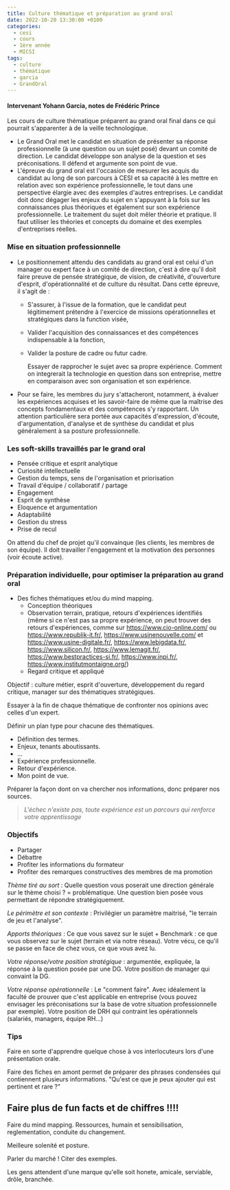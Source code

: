 ```yaml
---
title: Culture thématique et préparation au grand oral
date: 2022-10-20 13:30:00 +0100
categories:
  - cesi
  - cours
  - 1ère année
  - MICSI
tags:
  - culture
  - thématique
  - garcia
  - GrandOral
---
```


#### Intervenant Yohann Garcia, notes de Frédéric Prince

Les cours de culture thématique préparent au grand oral final dans ce qui pourrait s'apparenter à de la veille technologique.

- Le Grand Oral met le candidat en situation de présenter sa réponse professionnelle (à une question ou un sujet posé) devant un comité de direction. Le candidat développe son analyse de la question et ses préconisations. Il défend et argumente son point de vue.
- L'épreuve du grand oral est l'occasion de mesurer les acquis du candidat au long de son parcours à CESI et sa capacité à les mettre en relation avec son expérience professionnelle, le tout dans une perspective élargie avec des exemples d'autres entreprises. Le candidat doit donc dégager les enjeux du sujet en s'appuyant à la fois sur les connaissances plus théoriques et également sur son expérience professionnelle. Le traitement du sujet doit mêler théorie et pratique. Il faut utiliser les théories et concepts du domaine et des exemples d'entreprises réelles.

### Mise en situation professionnelle

- Le positionnement attendu des candidats au grand oral est celui d'un manager ou expert face à un comité de direction, c'est à dire qu'il doit faire preuve de pensée stratégique, de vision, de créativité, d'ouverture d'esprit, d'opérationnalité et de culture du résultat.
Dans cette épreuve, il s'agit de :
  - S'assurer, à l'issue de la formation, que le candidat peut légitimement prétendre à l'exercice de missions opérationnelles et stratégiques dans la function visée,
  - Valider l'acquisition des connaissances et des compétences indispensable à la fonction,
  - Valider la posture de cadre ou futur cadre.

    Essayer de rapprocher le sujet avec sa propre expérience. Comment on integrerait la technologie en question dans son entreprise, mettre en comparaison avec son organisation et son expérience.

- Pour se faire, les membres du jury s'attacheront, notamment, à évaluer les expériences acquises et les savoir-faire de même que la maîtrise des concepts fondamentaux et des compétences s'y rapportant.
Un attention particulière sera portée aux capacités d'expression, d'écoute, d'argumentation, d'analyse et de synthèse du candidat et plus généralement à sa posture professionnelle.

### Les soft-skills travaillés par le grand oral
- Pensée critique et esprit analytique
- Curiosité intellectuelle
- Gestion du temps, sens de l'organisation et priorisation
- Travail d'équipe / collaboratif / partage
- Engagement
- Esprit de synthèse
- Eloquence et argumentation
- Adaptabilité
- Gestion du stress
- Prise de recul

On attend du chef de projet qu'il convainque (les clients, les membres de son équipe). Il doit travailler l'engagement et la motivation des personnes (voir écoute active).

### Préparation individuelle, pour optimiser la préparation au grand oral
- Des fiches thématiques et/ou du mind mapping.
  - Conception théoriques
  - Observation terrain, pratique, retours d'expériences identifiés (même si ce n'est pas sa propre expérience, on peut trouver des retours d'expériences, comme sur https://www.cio-online.com/ ou https://www.republik-it.fr/, https://www.usinenouvelle.com/ et https://www.usine-digitale.fr/, https://www.lebigdata.fr/, https://www.silicon.fr/, https://www.lemagit.fr/, https://www.bestpractices-si.fr/, https://www.inpi.fr/, https://www.institutmontaigne.org/)
  - Regard critique et appliqué

Objectif : culture métier, esprit d'ouverture, développement du regard critique, manager sur des thématiques stratégiques.

Essayer à la fin de chaque thématique de confronter nos opinions avec celles d'un expert.

Définir un plan type pour chacune des thématiques.
- Définition des termes.
- Enjeux, tenants aboutissants.
- ...
- Expérience professionnelle.
- Retour d'expérience.
- Mon point de vue.

Préparer la façon dont on va chercher nos informations, donc préparer nos sources.

>*L'échec n'existe pas, toute expérience est un parcours qui renforce votre apprentissage*

### Objectifs
- Partager
- Débattre
- Profiter les informations du formateur
- Profiter des remarques constructives des membres de ma promotion

*Thème tiré au sort* :
Quelle question vous poserait une direction générale sur le thème choisi ? = problématique. Une question bien posée vous permettant de répondre stratégiquement.

*Le périmètre et son contexte* :
Privilégier un paramètre maitrisé, "le terrain de jeu et l'analyse".

*Apports théoriques* :
Ce que vous savez sur le sujet + Benchmark : ce que vous observez sur le sujet (terrain et via notre réseau). Votre vécu, ce qu'il se passe en face de chez vous, ce que vous avez lu.

*Votre réponse/votre position stratégique* : argumentée, expliquée, la réponse à la question posée par une DG. Votre position de manager qui convaint la DG.

*Votre réponse opérationnelle* : Le "comment faire". Avec idéalement la faculté de prouver que c'est applicable en entreprise (vous pouvez envisager les préconisations sur la base de votre situation professionnelle par exemple). Votre position de DRH qui contraint les opérationnels (salariés, managers, équipe RH...)

### Tips

Faire en sorte d'apprendre quelque chose à vos interlocuteurs lors d'une présentation orale.

Faire des fiches en amont permet de préparer des phrases condensées qui contiennent plusieurs informations. "Qu'est ce que je peux ajouter qui est pertinent et rare ?"

## Faire plus de fun facts et de chiffres !!!!
Faire du mind mapping.
Ressources, humain et sensibilisation, reglementation, conduite du changement.

Meilleure solenité et posture.

Parler du marché !
Citer des exemples.

Les gens attendent d'une marque qu'elle soit honete, amicale, serviable, drôle, branchée.

